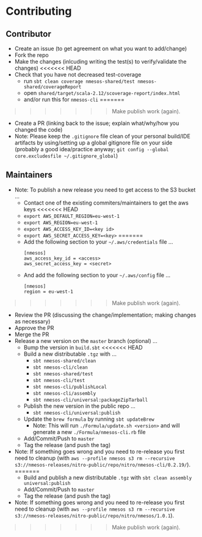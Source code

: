 # Contributing

## Contributor

* Create an issue (to get agreement on what you want to add/change)
* Fork the repo
* Make the changes (inlcuding writing the test(s) to verify/validate the changes)
<<<<<<< HEAD
* Check that you have not decreased test-coverage
  * run `sbt clean coverage nmesos-shared/test nmesos-shared/coverageReport`
  * open `shared/target/scala-2.12/scoverage-report/index.html`
  * and/or run this for `nmesos-cli`
=======
>>>>>>> Make publish work (again).
* Create a PR (linking back to the issue; explain what/why/how you changed the code)
* Note: Please keep the `.gitignore` file clean of your personal build/IDE artifacts by using/setting up a global gitignore file on your side (probably a good idea/practice anyway; `git config --global core.excludesfile ~/.gitignore_global`)

## Maintainers

* Note: To publish a new release you need to get access to the S3 bucket ...
  * Contact one of the existing commiters/maintainers to get the aws keys
<<<<<<< HEAD
  * `export AWS_DEFAULT_REGION=eu-west-1`
  * `export AWS_REGION=eu-west-1`
  * `export AWS_ACCESS_KEY_ID=<key id>`
  * `export AWS_SECRET_ACCESS_KEY=<key>`
=======
  * Add the following section to your `~/.aws/credentials` file ...
    ```
    [nmesos]
    aws_access_key_id = <access>
    aws_secret_access_key = <secret>    
    ```
  * And add the following section to your `~/.aws/config` file ...
    ```
    [nmesos]
    region = eu-west-1
    ```
>>>>>>> Make publish work (again).
* Review the PR (discussing the change/implementation; making changes as necessary)
* Approve the PR
* Merge the PR
* Release a new version on the `master` branch (optional) ...
  * Bump the version in `build.sbt`
<<<<<<< HEAD
  * Build a new distributable `.tgz` with ...
    * `sbt nmesos-shared/clean` 
    * `sbt nmesos-cli/clean` 
    * `sbt nmesos-shared/test` 
    * `sbt nmesos-cli/test` 
    * `sbt nmesos-cli/publishLocal`
    * `sbt nmesos-cli/assembly`
    * `sbt nmesos-cli/universal:packageZipTarball`
  * Publish the new version in the public repo ...
    * `sbt nmesos-cli/universal:publish`
  * Update the `brew formula` by running `sbt updateBrew`
    * Note: This will run `./Formula/update.sh <version>` and will generate a new `./Formula/nmesos-cli.rb` file 
  * Add/Commit/Push to `master`
  * Tag the release (and push the tag)
* Note: If something goes wrong and you need to re-release you first need to cleanup (with `aws --profile nmesos s3 rm --recursive s3://nmesos-releases/nitro-public/repo/nitro/nmesos-cli/0.2.19/`).
=======
  * Build and publish a new distributable `.tgz` with `sbt clean assembly universal:publish` 
  * Add/Commit/Push to `master`
  * Tag the release (and push the tag)
* Note: If something goes wrong and you need to re-release you first need to cleanup (with `aws --profile nmesos s3 rm --recursive s3://nmesos-releases/nitro-public/repo/nitro/nmesos/1.0.1`).
>>>>>>> Make publish work (again).

